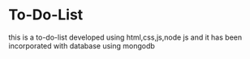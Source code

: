 # To-Do-List
this is a to-do-list developed using html,css,js,node js and it has been incorporated with database using mongodb
